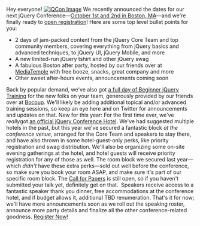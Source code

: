Hey everyone!
[![](http://blog.jquery.com/wp-content/uploads/2011/06/jQCon-Image-300x125.png "jQCon Image")](http://events.jquery.org/2011/boston/register/)
We recently announced the dates for our next jQuery Conference—[October
1st and 2nd in Boston, MA](http://events.jquery.org/2011/boston/)—and
we're finally ready to [open
registration](http://events.jquery.org/2011/boston/register/)! Here are
some top level bullet points for you:

-   2 days of jam-packed content from the jQuery Core Team and top
    community members, covering everything from jQuery basics and
    advanced techniques, to jQuery UI, jQuery Mobile, and more
-   A new limited-run jQuery tshirt and other jQuery swag
-   A fabulous Boston after party, hosted by our friends over at
    [MediaTemple](http://mediatemple.net/) with free booze, snacks,
    great company and more
-   Other sweet after-hours events, announcements coming soon

Back by popular demand, we've also got [a full day of Beginner jQuery
Training](http://events.jquery.org/2011/boston/training/) for the new
folks on your team, generously provided by our friends over at
[Bocoup](http://bocoup.com/). We'll likely be adding additional topical
and/or advanced training sessions, so keep an eye here and on Twitter
for announcements and updates on that. New for this year: For the first
time ever, we've *really*got [an official jQuery Conference
Hotel](http://events.jquery.org/2011/boston/hotel/). We've had suggested
multiple hotels in the past, but this year we've secured a fantastic
block *at the conference venue*, arranged for the Core Team and speakers
to stay there, and have also thrown in some hotel-guest-only perks, like
priority registration and swag distribution. We'll also be organizing
some on-site evening gatherings at the hotel, and hotel guests will
receive priority registration for any of those as well. The room block
we secured last year—which *didn't* have these extra perks—sold out well
before the conference, so make sure you book your room ASAP, and make
sure it's part of our specific room block. The [Call for
Papers](http://events.jquery.org/2011/boston/speakers/) is still open,
so if you haven't submitted your talk yet, definitely get on
that.  Speakers receive access to a fantastic speaker thank you dinner,
free accommodations at the conference hotel, and if budget allows it,
additional TBD renumeration. That's it for now; we'll have more
announcements soon as we roll out the speaking roster, announce more
party details and finalize all the other conference-related goodness.
[Register Now](http://events.jquery.org/2011/boston/register/)!
[](http://blog.jquery.com/wp-content/uploads/2011/06/jQCon-Image.png)
